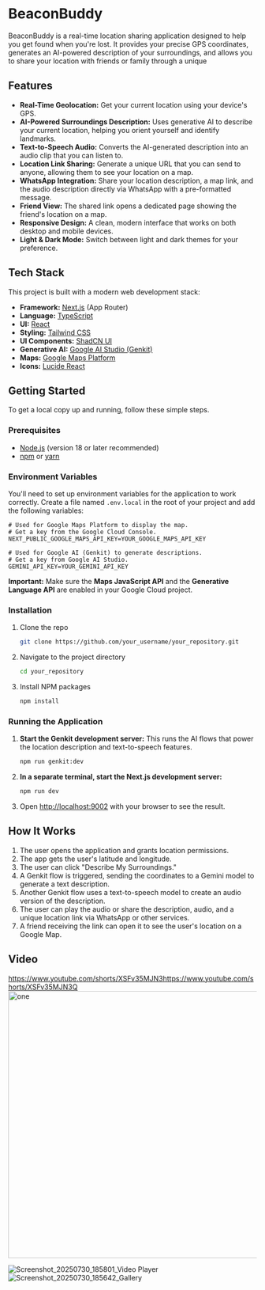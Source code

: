 

# BeaconBuddy

BeaconBuddy is a real-time location sharing application designed to help you get found when you're lost. It provides your precise GPS coordinates, generates an AI-powered description of your surroundings, and allows you to share your location with friends or family through a unique 

## Features

- **Real-Time Geolocation:** Get your current location using your device's GPS.
- **AI-Powered Surroundings Description:** Uses generative AI to describe your current location, helping you orient yourself and identify landmarks.
- **Text-to-Speech Audio:** Converts the AI-generated description into an audio clip that you can listen to.
- **Location Link Sharing:** Generate a unique URL that you can send to anyone, allowing them to see your location on a map.
- **WhatsApp Integration:** Share your location description, a map link, and the audio description directly via WhatsApp with a pre-formatted message.
- **Friend View:** The shared link opens a dedicated page showing the friend's location on a map.
- **Responsive Design:** A clean, modern interface that works on both desktop and mobile devices.
- **Light & Dark Mode:** Switch between light and dark themes for your preference.

## Tech Stack

This project is built with a modern web development stack:

- **Framework:** [Next.js](https://nextjs.org/) (App Router)
- **Language:** [TypeScript](https://www.typescriptlang.org/)
- **UI:** [React](https://reactjs.org/)
- **Styling:** [Tailwind CSS](https://tailwindcss.com/)
- **UI Components:** [ShadCN UI](https://ui.shadcn.com/)
- **Generative AI:** [Google AI Studio (Genkit)](https://firebase.google.com/docs/genkit)
- **Maps:** [Google Maps Platform](https://mapsplatform.google.com/)
- **Icons:** [Lucide React](https://lucide.dev/guide/packages/lucide-react)

## Getting Started

To get a local copy up and running, follow these simple steps.

### Prerequisites

- [Node.js](https://nodejs.org/) (version 18 or later recommended)
- [npm](https://www.npmjs.com/get-npm) or [yarn](https://classic.yarnpkg.com/en/docs/install/)

### Environment Variables

You'll need to set up environment variables for the application to work correctly. Create a file named `.env.local` in the root of your project and add the following variables:

```
# Used for Google Maps Platform to display the map.
# Get a key from the Google Cloud Console.
NEXT_PUBLIC_GOOGLE_MAPS_API_KEY=YOUR_GOOGLE_MAPS_API_KEY

# Used for Google AI (Genkit) to generate descriptions.
# Get a key from Google AI Studio.
GEMINI_API_KEY=YOUR_GEMINI_API_KEY
```

**Important:** Make sure the **Maps JavaScript API** and the **Generative Language API** are enabled in your Google Cloud project.

### Installation

1. Clone the repo
   ```sh
   git clone https://github.com/your_username/your_repository.git
   ```
2. Navigate to the project directory
   ```sh
   cd your_repository
   ```
3. Install NPM packages
   ```sh
   npm install
   ```

### Running the Application

1. **Start the Genkit development server:**
   This runs the AI flows that power the location description and text-to-speech features.
   ```sh
   npm run genkit:dev
   ```

2. **In a separate terminal, start the Next.js development server:**
   ```sh
   npm run dev
   ```

3. Open [http://localhost:9002](http://localhost:9002) with your browser to see the result.

## How It Works

1.  The user opens the application and grants location permissions.
2.  The app gets the user's latitude and longitude.
3.  The user can click "Describe My Surroundings."
4.  A Genkit flow is triggered, sending the coordinates to a Gemini model to generate a text description.
5.  Another Genkit flow uses a text-to-speech model to create an audio version of the description.
6.  The user can play the audio or share the description, audio, and a unique location link via WhatsApp or other services.
7.  A friend receiving the link can open it to see the user's location on a Google Map.

## Video

https://www.youtube.com/shorts/XSFv35MJN3https://www.youtube.com/shorts/XSFv35MJN3Q
<img width="960" height="540" alt="one" src="https://github.com/user-attachments/assets/c858d3f7-450e-4d41-98d2-c7e5e19384c2" />

![Screenshot_20250730_185801_Video Player](https://github.com/user-attachments/assets/a737d0ab-67de-4136-be4c-5cea91803f68)
![Screenshot_20250730_185642_Gallery](https://github.com/user-attachments/assets/806f1a3d-7069-4f0c-86a0-524a626df935)

